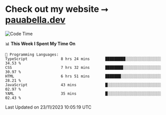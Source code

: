 # Check out my website ⭢ [pauabella.dev](https://pauabella.dev)

<!--START_SECTION:waka-->
![Code Time](http://img.shields.io/badge/Code%20Time-2%2C702%20hrs%2012%20mins-blue)

📊 **This Week I Spent My Time On** 

```text
💬 Programming Languages: 
TypeScript               8 hrs 24 mins       █████████░░░░░░░░░░░░░░░░   34.53 % 
CSS                      7 hrs 32 mins       ████████░░░░░░░░░░░░░░░░░   30.97 % 
HTML                     6 hrs 51 mins       ███████░░░░░░░░░░░░░░░░░░   28.21 % 
JavaScript               43 mins             █░░░░░░░░░░░░░░░░░░░░░░░░   02.97 % 
YAML                     35 mins             █░░░░░░░░░░░░░░░░░░░░░░░░   02.43 % 
```


 Last Updated on 23/11/2023 10:05:19 UTC
<!--END_SECTION:waka-->
